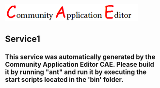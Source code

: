 ![CAE](https://github.com/GHProjectsTest/CAE-Deployment-Temp/blob/master/microservice-185/img/logo.png)  

Service1
===================


This service was automatically generated by the Community Application Editor CAE. Please build it by running "ant" and run it by executing the start scripts located in the 'bin' folder.
---------------
